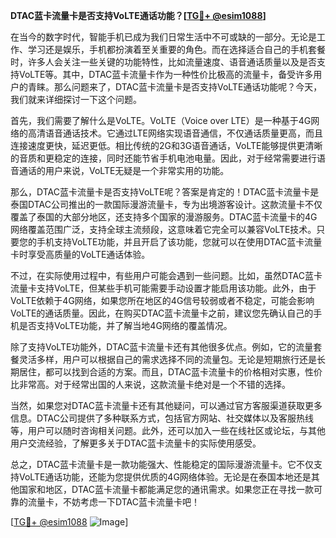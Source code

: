 **DTAC蓝卡流量卡是否支持VoLTE通话功能？[[TG💪+ @esim1088](https://t.me/s/esim1088)]**

在当今的数字时代，智能手机已成为我们日常生活中不可或缺的一部分。无论是工作、学习还是娱乐，手机都扮演着至关重要的角色。而在选择适合自己的手机套餐时，许多人会关注一些关键的功能特性，比如流量速度、语音通话质量以及是否支持VoLTE等。其中，DTAC蓝卡流量卡作为一种性价比极高的流量卡，备受许多用户的青睐。那么问题来了，DTAC蓝卡流量卡是否支持VoLTE通话功能呢？今天，我们就来详细探讨一下这个问题。

首先，我们需要了解什么是VoLTE。VoLTE（Voice over LTE）是一种基于4G网络的高清语音通话技术。它通过LTE网络实现语音通信，不仅通话质量更高，而且连接速度更快，延迟更低。相比传统的2G和3G语音通话，VoLTE能够提供更清晰的音质和更稳定的连接，同时还能节省手机电池电量。因此，对于经常需要进行语音通话的用户来说，VoLTE无疑是一个非常实用的功能。

那么，DTAC蓝卡流量卡是否支持VoLTE呢？答案是肯定的！DTAC蓝卡流量卡是泰国DTAC公司推出的一款国际漫游流量卡，专为出境游客设计。这款流量卡不仅覆盖了泰国的大部分地区，还支持多个国家的漫游服务。DTAC蓝卡流量卡的4G网络覆盖范围广泛，支持全球主流频段，这意味着它完全可以兼容VoLTE技术。只要您的手机支持VoLTE功能，并且开启了该功能，您就可以在使用DTAC蓝卡流量卡时享受高质量的VoLTE通话体验。

不过，在实际使用过程中，有些用户可能会遇到一些问题。比如，虽然DTAC蓝卡流量卡支持VoLTE，但某些手机可能需要手动设置才能启用该功能。此外，由于VoLTE依赖于4G网络，如果您所在地区的4G信号较弱或者不稳定，可能会影响VoLTE的通话质量。因此，在购买DTAC蓝卡流量卡之前，建议您先确认自己的手机是否支持VoLTE功能，并了解当地4G网络的覆盖情况。

除了支持VoLTE功能外，DTAC蓝卡流量卡还有其他很多优点。例如，它的流量套餐灵活多样，用户可以根据自己的需求选择不同的流量包。无论是短期旅行还是长期居住，都可以找到合适的方案。而且，DTAC蓝卡流量卡的价格相对实惠，性价比非常高。对于经常出国的人来说，这款流量卡绝对是一个不错的选择。

当然，如果您对DTAC蓝卡流量卡还有其他疑问，可以通过官方客服渠道获取更多信息。DTAC公司提供了多种联系方式，包括官方网站、社交媒体以及客服热线等，用户可以随时咨询相关问题。此外，还可以加入一些在线社区或论坛，与其他用户交流经验，了解更多关于DTAC蓝卡流量卡的实际使用感受。

总之，DTAC蓝卡流量卡是一款功能强大、性能稳定的国际漫游流量卡。它不仅支持VoLTE通话功能，还能为您提供优质的4G网络体验。无论是在泰国本地还是其他国家和地区，DTAC蓝卡流量卡都能满足您的通讯需求。如果您正在寻找一款可靠的流量卡，不妨考虑一下DTAC蓝卡流量卡吧！

[[TG💪+ @esim1088](https://t.me/s/esim1088) ![Image](https://i.postimg.cc/4NQfJmqS/Snipaste-2025-05-13-00-14-12.png)]